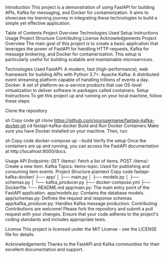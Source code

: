 Introduction
This project is a demonstration of using FastAPI for building APIs, Kafka for messaging, and Docker for containerization. It aims to showcase my learning journey in integrating these technologies to build a simple yet effective application.

Table of Contents
Project Overview
Technologies Used
Setup Instructions
Usage
Project Structure
Contributing
License
Acknowledgements
Project Overview
The main goal of this project is to create a basic application that leverages the power of FastAPI for handling HTTP requests, Kafka for message brokering, and Docker for containerization. This setup is particularly useful for building scalable and maintainable microservices.

Technologies Used
FastAPI: A modern, fast (high-performance), web framework for building APIs with Python 3.7+.
Apache Kafka: A distributed event streaming platform capable of handling trillions of events a day.
Docker: A set of platform-as-a-service products that use OS-level virtualization to deliver software in packages called containers.
Setup Instructions
To get this project up and running on your local machine, follow these steps:

Clone the repository

sh
Copy code
git clone https://github.com/yourusername/fastapi-kafka-docker.git
cd fastapi-kafka-docker
Build and Run Docker Containers
Make sure you have Docker installed on your machine. Then, run:

sh
Copy code
docker-compose up --build
Verify the setup
Once the containers are up and running, you can access the FastAPI documentation at http://localhost:8000/docs.

Usage
API Endpoints:
GET /items/: Fetch a list of items.
POST /items/: Create a new item.
Kafka Topics:
items-topic: Used for publishing and consuming item events.
Project Structure
plaintext
Copy code
fastapi-kafka-docker/
├── app/
│   ├── main.py
│   ├── models.py
│   ├── schemas.py
│   └── kafka_producer.py
├── docker-compose.yml
├── Dockerfile
└── README.md
app/main.py: The main entry point of the FastAPI application.
app/models.py: Contains the database models.
app/schemas.py: Defines the request and response schemas.
app/kafka_producer.py: Handles Kafka message production.
Contributing
Contributions are welcome! Please fork the repository and submit a pull request with your changes. Ensure that your code adheres to the project's coding standards and includes appropriate tests.

License
This project is licensed under the MIT License - see the LICENSE file for details.

Acknowledgements
Thanks to the FastAPI and Kafka communities for their excellent documentation and support.
